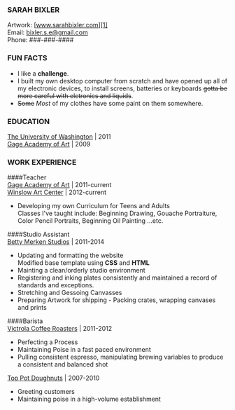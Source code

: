 ###  SARAH BIXLER
Artwork: [www.sarahbixler.com][1]  
Email: [bixler.s.e@gmail.com][2]  
Phone: ###-###-####

###  FUN FACTS
*  I like a __challenge__.
*  I built my own desktop computer from scratch and have opened up all of my electronic devices, to install screens, batteries or keyboards ~~gotta be more careful with elctronics and liquids~~.
*  ~~Some~~ _Most_ of my clothes have some paint on them somewhere.  


###  EDUCATION
[The University of Washington][3]  |  2011  
[Gage Academy of Art][4]  |  2009  

###  WORK EXPERIENCE  
####Teacher  
[Gage Academy of Art][4]  |  2011-current  
[Winslow Art Center][5]  |  2012-current  
*  Developing my own Curriculum for Teens and Adults  
    Classes I've taught include: Beginning Drawing,  Gouache Portraiture, Color Pencil Portraits, Beginning Oil Painting ...etc.  

####Studio Assistant  
[Betty Merken Studios][6]  |  2011-2014    
*  Updating and formatting the website  
    Modified base template using __CSS__ and __HTML__  
*  Mainting a clean/orderly studio environment
*  Registering and inking plates consistently and maintained a record of standards and exceptions.  
*  Stretching and Gessoing Canvasses
*  Preparing Artwork for shipping - Packing crates, wrapping canvases and prints

####Barista   
[Victrola Coffee Roasters][7]  |  2011-2012    
*  Perfecting a Process  
*  Maintaining Poise in a fast paced environment  
*  Pulling consistent espresso, manipulating brewing variables to produce a consistent and balanced shot  

[Top Pot Doughnuts][8]  |  2007-2010  
*  Greeting customers
*  Maintaining poise in a high-volume establishment




[1]:  http://www.sarahbixler.com
[2]:  mailto:bixler.s.e@gmail.com
[3]:  http://www.washington.edu
[4]:  http://www.gageacademy.org
[5]:  http://www.winslowartcenter.com
[6]:  http://www.bettymerkenstudio.com
[7]:  http://www.victrolacoffeeroasters.com
[8]:  http://www.toppotdoughnuts.com
